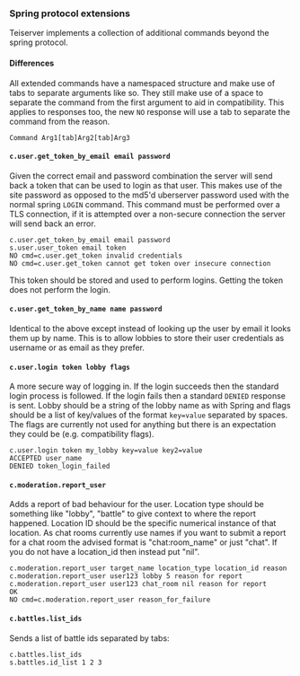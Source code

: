 ### Spring protocol extensions
Teiserver implements a collection of additional commands beyond the spring protocol.

#### Differences
All extended commands have a namespaced structure and make use of tabs to separate arguments like so. They still make use of a space to separate the command from the first argument to aid in compatibility. This applies to responses too, the new `NO` response will use a tab to separate the command from the reason.
```
Command Arg1[tab]Arg2[tab]Arg3
```

#### `c.user.get_token_by_email email password`
Given the correct email and password combination the server will send back a token that can be used to login as that user. This makes use of the site password as opposed to the md5'd uberserver password used with the normal spring `LOGIN` command. This command must be performed over a TLS connection, if it is attempted over a non-secure connection the server will send back an error.
```
c.user.get_token_by_email email password
s.user.user_token email token
NO cmd=c.user.get_token invalid credentials
NO cmd=c.user.get_token cannot get token over insecure connection
```
This token should be stored and used to perform logins. Getting the token does not perform the login.

#### `c.user.get_token_by_name name password`
Identical to the above except instead of looking up the user by email it looks them up by name. This is to allow lobbies to store their user credentials as username or as email as they prefer.

#### `c.user.login token lobby flags`
A more secure way of logging in. If the login succeeds then the standard login process is followed. If the login fails then a standard `DENIED` response is sent. Lobby should be a string of the lobby name as with Spring and flags should be a list of key/values of the format `key=value` separated by spaces. The flags are currently not used for anything but there is an expectation they could be (e.g. compatibility flags).
```
c.user.login token my_lobby key=value key2=value
ACCEPTED user_name
DENIED token_login_failed
```

#### `c.moderation.report_user`
Adds a report of bad behaviour for the user. Location type should be something like "lobby", "battle" to give context to where the report happened. Location ID should be the specific numerical instance of that location. As chat rooms currently use names if you want to submit a report for a chat room the advised format is "chat:room_name" or just "chat". If you do not have a location_id then instead put "nil".
```
c.moderation.report_user target_name location_type location_id reason
c.moderation.report_user user123 lobby 5 reason for report
c.moderation.report_user user123 chat_room nil reason for report
OK
NO cmd=c.moderation.report_user reason_for_failure
```

#### `c.battles.list_ids`
Sends a list of battle ids separated by tabs:
```
c.battles.list_ids
s.battles.id_list 1 2 3
```
